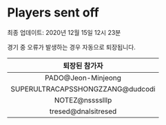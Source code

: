 # Players sent off
최종 업데이트: 2020년 12월 15일 12시 23분


경기 중 오류가 발생하는 경우 자동으로 퇴장됩니다.


| 퇴장된 참가자 |
|:---:|
| PADO@Jeon-Minjeong |
| SUPERULTRACAPSSHONGZZANG@dudcodi |
| NOTEZ@nsssslllp |
| tresed@dnalsitresed |